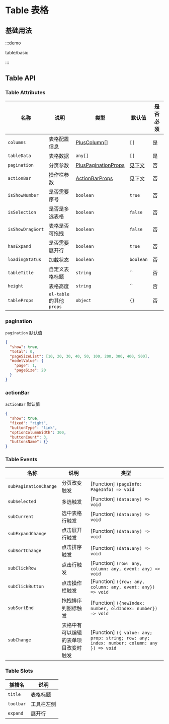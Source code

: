 # Table 表格

## 基础用法

:::demo

table/basic

:::

## Table API

### Table Attributes

| 名称             | 说明                      | 类型                                                                     | 默认值                                      | 是否必须 |
| ---------------- | ------------------------- | ------------------------------------------------------------------------ | ------------------------------------------- | -------- |
| `columns`        | 表格配置信息              | [PlusColumn[]](/components/config.html)                                  | `[]`                                        | 是       |
| `tableData`      | 表格数据                  | `any[]`                                                                  | `[]`                                        | 是       |
| `pagination`     | 分页参数                  | [PlusPaginationProps](/components/pagination.html#pagination-attributes) | [见下文](/components/table.html#pagination) | 否       |
| `actionBar`      | 操作栏参数                | [ActionBarProps](/components/type.html#actionbarprops)                   | [见下文](/components/table.html#actionBar)  | 否       |
| `isShowNumber`   | 是否需要序号              | `boolean`                                                                | `true`                                      | 否       |
| `isSelection`    | 是否是多选表格            | `boolean`                                                                | `false`                                     | 否       |
| `isShowDragSort` | 表格是否可拖拽            | `boolean`                                                                | `false`                                     | 否       |
| `hasExpand`      | 是否需要展开行            | `boolean`                                                                | `true`                                      | 否       |
| `loadingStatus`  | 加载状态                  | `boolean`                                                                | `boolean`                                   | 否       |
| `tableTitle`     | 自定义表格标题            | `string`                                                                 | ``                                          | 否       |
| `height`         | 表格高度                  | `string`                                                                 | ``                                          | 否       |
| `tableProps`     | `el-table` 的其他 `props` | `object`                                                                 | `{}`                                        | 否       |

### pagination

`pagination` 默认值

```json
{
  "show": true,
  "total": 0,
  "pageSizeList": [10, 20, 30, 40, 50, 100, 200, 300, 400, 500],
  "modelValue": {
    "page": 1,
    "pageSize": 20
  }
}
```

### actionBar

`actionBar` 默认值

```json
{
  "show": true,
  "fixed": "right",
  "buttonType": "link",
  "optionColumnWidth": 300,
  "buttonCount": 3,
  "buttonsName": {}
}
```

### Table Events

| 名称                  | 说明                                 | 类型                                                                                      |
| --------------------- | ------------------------------------ | ----------------------------------------------------------------------------------------- |
| `subPaginationChange` | 分页改变触发                         | [Function] `(pageInfo: PageInfo) => void`                                                 |
| `subSelected`         | 多选触发                             | [Function] `(data:any) => void`                                                           |
| `subCurrent`          | 选中表格行触发                       | [Function] `(data:any) => void`                                                           |
| `subExpandChange`     | 点击展开行触发                       | [Function] `(data:any) => void`                                                           |
| `subSortChange`       | 点击排序触发                         | [Function] `(data:any) => void`                                                           |
| `subClickRow`         | 点击行触发                           | [Function] `(row: any, column: any, event: any) => void`                                  |
| `subClickButton`      | 点击操作栏触发                       | [Function] `({row: any, column: any, event: any}) => void`                                |
| `subSortEnd`          | 拖拽排序列图标触发                   | [Function] `({newIndex: number, oldIndex: number}) => void`                               |
| `subChange`           | 表格中有可以编辑的表单项目改变时触发 | [Function] `({ value: any; prop: string; row: any; index: number; column: any }) => void` |

### Table Slots

| 插槽名    | 说明       |
| --------- | ---------- |
| `title`   | 表格标题   |
| `toolbar` | 工具栏左侧 |
| `expand`  | 展开行     |
